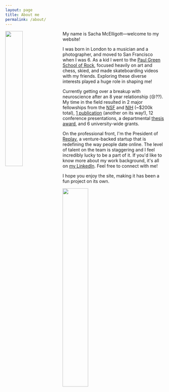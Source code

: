 ```yaml
---
layout: page
title: About me
permalink: /about/
---
```


<img style="float: left; margin: 0px 15px 15px 0px;" src="{{site.imgurl}}/boat.png" width="33%" />

My name is Sacha McElligott—welcome to my website! 


I was born in London to a musician and a photographer, and moved to San Francisco when I was 6. As a kid I went to the [Paul Green School of Rock](https://en.wikipedia.org/wiki/Paul_Green_(musician)#The_Paul_Green_School_of_Rock_Music), focused heavily on art and chess, skied, and made skateboarding videos with my friends. Exploring these diverse interests played a huge role in shaping me!


Currently getting over a breakup with neuroscience after an 8 year relationship (:cry:??). My time in the field resulted in 2 major fellowships from the [NSF](https://en.wikipedia.org/wiki/NSF-GRFP) and [NIH](http://www.bpendure.org/sacha-mcelligott.html) (~$200k total), [1 publication](https://www.researchgate.net/publication/337725238_Secernin-1_is_a_novel_phosphorylated_tau_binding_protein_that_accumulates_in_Alzheimer's_disease_and_not_in_other_tauopathies) (another on its way!), 12 conference presentations, a departmental [thesis award](https://cas.nyu.edu/content/nyu-as/cas/academic-programs/honors-programs/dean-awards.html), and 6 university-wide grants.
       
       
On the professional front, I'm the President of [Replay](https://www.joinreplay.com), a venture-backed startup that is redefining the way people date online. The level of talent on the team is staggering and I feel incredibly lucky to be a part of it. If you'd like to know more about my work background, it's all on [my LinkedIn](https://www.linkedin.com/in/sachamce/). Feel free to connect with me!
       
       
I hope you enjoy the site, making it has been a fun project on its own.


<img style="float: center; margin: 0px 15px 15px 0px;" src="{{site.imgurl}}/sig.PNG" width="40%" />
